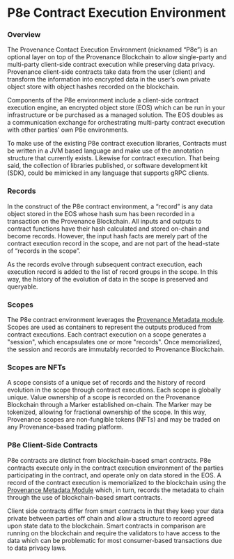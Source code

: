 # P8e Contract Execution Environment

### Overview

The Provenance Contact Execution Environment \(nicknamed “P8e”\) is an optional layer on top of the Provenance Blockchain to allow single-party and multi-party client-side contract execution while preserving data privacy. Provenance client-side contracts take data from the user \(client\) and transform the information into encrypted data in the user’s own private object store with object hashes recorded on the blockchain. 

Components of the P8e environment include a client-side contract execution engine, an encrypted object store \(EOS\) which can be run in your infrastructure or be purchased as a managed solution. The EOS doubles as  a communication exchange for orchestrating multi-party contract execution with other parties’ own P8e environments.

To make use of the existing P8e contract execution libraries, Contracts must be written in a JVM based language and make use of the annotation structure that currently exists. Likewise for contract execution. That being said, the collection of libraries published, or software development kit \(SDK\), could be mimicked in any language that supports gRPC clients.

### Records

In the construct of the P8e contract environment, a “record” is any data object stored in the EOS whose hash sum has been recorded in a transaction on the Provenance Blockchain. All inputs and outputs to contract functions have their hash calculated and stored on-chain and become records. However, the input hash facts are merely part of the contract execution record in the scope, and are not part of the head-state of “records in the scope”.

As the records evolve through subsequent contract execution, each execution record is added to the list of record groups in the scope. In this way, the history of the evolution of data in the scope is preserved and queryable.

### Scopes

The P8e contract environment leverages the [Provenance Metadata module](../../modules/metadata-module.md). Scopes are used as containers to represent the outputs produced from contract executions. Each contract execution on a scope generates a "session", which encapsulates one or more "records". Once memorialized, the session and records are immutably recorded to Provenance Blockchain.

### Scopes are NFTs

A scope consists of a unique set of records and the history of record evolution in the scope through contract executions. Each scope is globally unique. Value ownership of a scope is recorded on the Provenance Blockchain through a Marker established on-chain. The Marker may be tokenized, allowing for fractional ownership of the scope. In this way, Provenance scopes are non-fungible tokens \(NFTs\) and may be traded on any Provenance-based trading platform.

### P8e Client-Side Contracts

P8e contracts are distinct from blockchain-based smart contracts. P8e contracts execute only in the contract execution environment of the parties participating in the contract, and operate only on data stored in the EOS. A record of the contract execution is memorialized to the blockchain using the [Provenance Metadata Module](../../modules/metadata-module.md) which, in turn, records the metadata to chain through the use of blockchain-based smart contracts. 

Client side contracts differ from smart contracts in that they keep your data private between parties off chain and allow a structure to record agreed upon state data to the blockchain. Smart contracts in comparison are running on the blockchain and require the validators to have access to the data which can be problematic for most consumer-based transactions due to data privacy laws.

